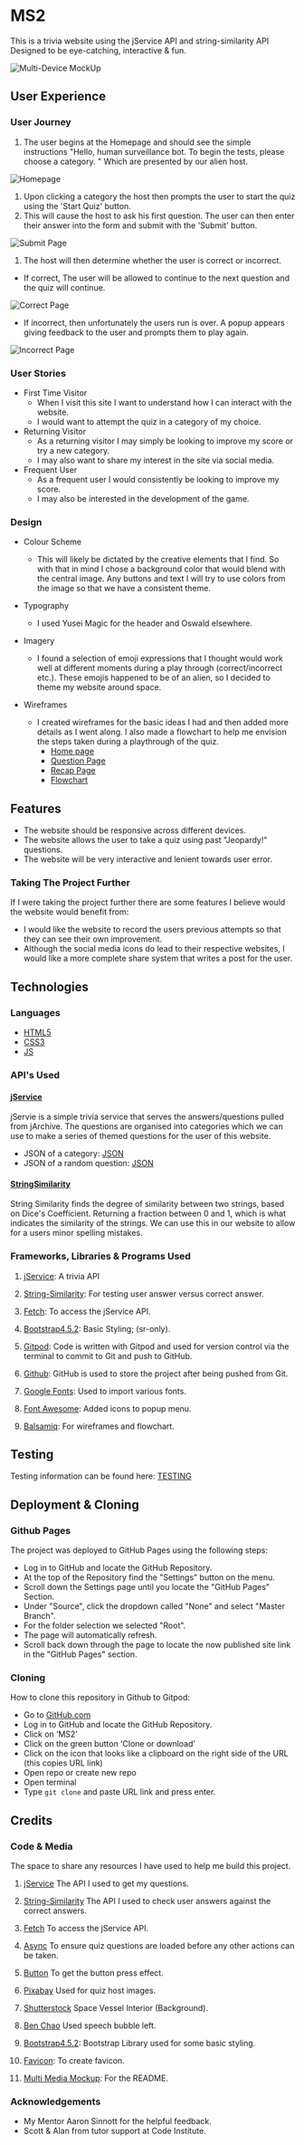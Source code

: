 # MS2

This is a trivia website using the jService API and string-similarity API Designed to be eye-catching, interactive & fun.

![Multi-Device MockUp](documentation/images/multi_device_display.png)

## User Experience

### User Journey

1. The user begins at the Homepage and should see the simple instructions "Hello, human surveillance bot. To begin the tests, please choose a category. " Which are presented by our alien host.

![Homepage](documentation/images/readme_homepage.png)

1. Upon clicking a category the host then prompts the user to start the quiz using the 'Start Quiz' button.
1. This will cause the host to ask his first question. The user can then enter their answer into the form and submit with the 'Submit' button.

![Submit Page](documentation/images/readme_submit.png)

1. The host will then determine whether the user is correct or incorrect.
 - If correct, The user will be allowed to continue to the next question and the quiz will continue. 

![Correct Page](documentation/images/readme_correct.png)

 - If incorrect, then unfortunately the users run is over. A popup appears giving feedback to the user and prompts them to play again.

![Incorrect Page](documentation/images/readme_incorrect.png)

### User Stories

- First Time Visitor
    - When I visit this site I want to understand how I can interact with the website.
    - I would want to attempt the quiz in a category of my choice.
- Returning Visitor
    - As a returning visitor I may simply be looking to improve my score or try a new category.
    - I may also want to share my interest in the site via social media.
- Frequent User
    - As a frequent user I would consistently be looking to improve my score.
    - I may also be interested in the development of the game.

### Design

- Colour Scheme
    - This will likely be dictated by the creative elements that I find. So with that in mind I chose a background color that would blend with the central image. Any buttons and text I will try to use colors from the image so that we have a consistent theme.
- Typography
    - I used Yusei Magic for the header and Oswald elsewhere.
- Imagery
    - I found a selection of emoji expressions that I thought would work well at different moments during a play through (correct/incorrect etc.). These emojis happened to be of an alien, so I decided to theme my website around space.

- Wireframes
    - I created wireframes for the basic ideas I had and then added more details as I went along. I also made a flowchart to help me envision the steps taken during a playthrough of the quiz.
        - [Home page](documentation/Wireframe/MS2-Wireframe-Homepage.pdf)
        - [Question Page](documentation/Wireframe/MS2-Wireframe-Question.pdf)
        - [Recap Page](documentation/Wireframe/MS2-Wireframe-Recap.pdf)
        - [Flowchart](documentation/Wireframe/MS2-Wireframe-Flowchart.pdf)

## Features

- The website should be responsive across different devices.
- The website allows the user to take a quiz using past "Jeopardy!" questions.
- The website will be very interactive and lenient towards user error.

### Taking The Project Further

If I were taking the project further there are some features I believe would the website would benefit from:
- I would like the website to record the users previous attempts so that they can see their own improvement.
- Although the social media icons do lead to their respective websites, I would like a more complete share system that writes a post for the user.

## Technologies

### Languages

- [HTML5](https://en.wikipedia.org/wiki/HTML5)
- [CSS3](https://en.wikipedia.org/wiki/CSS)
- [JS](https://en.wikipedia.org/wiki/JavaScript)

### API's Used

#### [jService](http://jservice.io/)
jServie is a simple trivia service that serves the answers/questions pulled from jArchive. The questions are organised into categories which we can use to make a series of themed questions for the user of this website.
- JSON of a category: [JSON](https://jservice.io/api/category?id=21)
- JSON of a random question: [JSON](http://jservice.io/api/random)

#### [StringSimilarity](https://www.npmjs.com/package/string-similarity#for-nodejs)
String Similarity finds the degree of similarity between two strings, based on Dice's Coefficient. Returning a fraction between 0 and 1, which is what indicates the similarity of the strings. We can use this in our website to allow for a users minor spelling mistakes.

### Frameworks, Libraries & Programs Used

1. [jService](https://github.com/sottenad/jService): A trivia API

1. [String-Similarity](https://github.com/aceakash/string-similarity#readme): For testing user answer versus correct answer.

1. [Fetch](https://developers.google.com/web/updates/2015/03/introduction-to-fetch): To access the jService API.

1. [Bootstrap4.5.2](https://getbootstrap.com/): Basic Styling; (sr-only).

1. [Gitpod](https://www.gitpod.io/): Code is written with Gitpod and used for version control via the terminal to commit to Git and push to GitHub.

1. [Github](https://github.com/): GitHub is used to store the project after being pushed from Git.

1. [Google Fonts](https://fonts.google.com/?query=Oswa): Used to import various fonts.

1. [Font Awesome](https://fontawesome.com/): Added icons to popup menu.

1. [Balsamiq](https://balsamiq.com/): For wireframes and flowchart.


## Testing 
Testing information can be found here: [TESTING](TESTING.md)

## Deployment & Cloning

### Github Pages

The project was deployed to GitHub Pages using the following steps:

- Log in to GitHub and locate the GitHub Repository.
- At the top of the Repository find the "Settings" button on the menu.
- Scroll down the Settings page until you locate the "GitHub Pages" Section.
- Under "Source", click the dropdown called "None" and select "Master Branch".
- For the folder selection we selected "Root".
- The page will automatically refresh.
- Scroll back down through the page to locate the now published site link in the "GitHub Pages" section.

### Cloning

How to clone this repository in Github to Gitpod:

- Go to [GitHub.com](https://github.com/)
- Log in to GitHub and locate the GitHub Repository.
- Click on ‘MS2’
- Click on the green button ‘Clone or download’
- Click on the icon that looks like a clipboard on the right side of the URL (this copies URL link)
- Open repo or create new repo
- Open terminal
- Type `git clone` and paste URL link and press enter.

## Credits

### Code & Media

The space to share any resources I have used to help me build this project.

1. [jService](https://github.com/sottenad/jService) The API I used to get my questions.

1. [String-Similarity](https://github.com/aceakash/string-similarity#readme) The API I used to check user answers against the correct answers.

1. [Fetch](https://developers.google.com/web/updates/2015/03/introduction-to-fetch) To access the jService API.

1. [Async](https://developers.google.com/web/fundamentals/primers/async-functions) To ensure quiz questions are loaded before any other actions can be taken.

1. [Button](https://www.w3schools.com/csS/css3_buttons.asp) To get the button press effect.

1. [Pixabay](https://pixabay.com/) Used for quiz host images.

1. [Shutterstock](https://www.shutterstock.com/home) Space Vessel Interior (Background).

1. [Ben Chao](https://codepen.io/anshing97/pen/qFDBK) Used speech bubble left.

1. [Bootstrap4.5.2](https://getbootstrap.com/): Bootstrap Library used for some basic styling.

1. [Favicon](https://www.favicon.cc/?): To create favicon.

1. [Multi Media Mockup](https://techsini.com/multi-mockup/): For the README.

### Acknowledgements

- My Mentor Aaron Sinnott for the helpful feedback.
- Scott & Alan from tutor support at Code Institute.